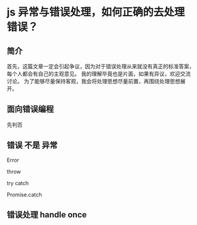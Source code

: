 # js 异常与错误处理，如何正确的去处理错误？

## 简介

首先，这篇文章一定会引起争议，因为对于错误处理从来就没有真正的标准答案，每个人都会有自己的主观意见。
我的理解毕竟也是片面，如果有异议，欢迎交流讨论。
为了能够尽量保持客观，我会将处理思想尽量前置，再围绕处理思想展开。

## 面向错误编程

先判否

## 错误 不是 异常

Error

throw

try catch 

Promise.catch


## 错误处理 handle once







